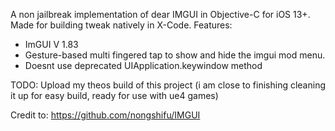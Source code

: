 A non jailbreak implementation of dear IMGUI in Objective-C for iOS 13+. 
Made for building tweak natively in X-Code. 
Features:
- ImGUI V 1.83 
- Gesture-based multi fingered tap to show and hide the imgui mod menu.
- Doesnt use deprecated UIApplication.keywindow method

TODO: Upload my theos build of this project (i am close to finishing cleaning it up for easy build, ready for use with ue4 games)

Credit to: https://github.com/nongshifu/IMGUI
